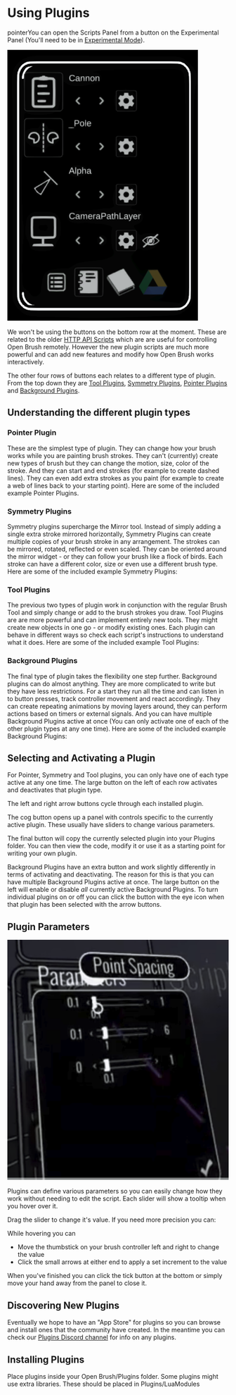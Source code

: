 # Using Plugins

pointerYou can open the Scripts Panel from a button on the Experimental Panel (You'll need to be in [Experimental Mode](../../user-guide/experimental-mode.md)).

![](<../../.gitbook/assets/image (1) (3).png>)

We won't be using the buttons on the bottom row at the moment. These are related to the older [HTTP API Scripts](../../user-guide/open-brush-api/) which are are useful for controlling Open Brush remotely. However the new plugin scripts are much more powerful and can add new features and modify how Open Brush works interactively.

The other four rows of buttons each relates to a different type of plugin. From the top down they are [Tool Plugins](using-plugins.md#tool-plugins), [Symmetry Plugins](using-plugins.md#symmetry-plugins), [Pointer Plugins](using-plugins.md#pointer-plugin) and [Background Plugins](using-plugins.md#background-plugins).&#x20;

## Understanding the different plugin types

### Pointer Plugin

These are the simplest type of plugin. They can change how your brush works while you are painting brush strokes. They can't (currently) create new types of brush but they can change the motion, size, color of the stroke. And they can start and end strokes (for example to create dashed lines). They can even add extra strokes as you paint (for example to create a web of lines back to your starting point). Here are some of the included example Pointer Plugins.

### Symmetry Plugins

Symmetry plugins supercharge the Mirror tool. Instead of simply adding a single extra stroke mirrored horizontally, Symmetry Plugins can create multiple copies of your brush stroke in any arrangement. The strokes can be mirrored, rotated, reflected or even scaled. They can be oriented around the mirror widget - or they can follow your brush like a flock of birds. Each stroke can have a different color, size or even use a different brush type. Here are some of the included example Symmetry Plugins:

### Tool Plugins

The previous two types of plugin work in conjunction with the regular Brush Tool and simply change or add to the brush strokes you draw. Tool Plugins are are more powerful and can implement entirely new tools. They might create new objects in one go - or modify existing ones. Each plugin can behave in different ways so check each script's instructions to understand what it does. Here are some of the included example Tool Plugins:

### Background Plugins

The final type of plugin takes the flexibility one step further. Background plugins can do almost anything. They are more complicated to write but they have less restrictions. For a start they run all the time and can listen in to button presses, track controller movement and react accordingly. They can create repeating animations by moving layers around, they can perform actions based on timers or external signals. And you can have multiple Background Plugins active at once (You can only activate one of each of the other plugin types at any one time). Here are some of the included example Background Plugins:

## Selecting and Activating a Plugin

For Pointer, Symmetry and Tool plugins, you can only have one of each type active at any one time. The large button on the left of each row activates and deactivates that plugin type.

The left and right arrow buttons cycle through each installed plugin.

The cog button opens up a panel with controls specific to the currently active plugin. These usually have sliders to change various parameters.

The final button will copy the currently selected plugin into your Plugins folder. You can then view the code, modify it or use it as a starting point for writing your own plugin.

Background Plugins have an extra button and work slightly differently in terms of activating and deactivating. The reason for this is that you can have multiple Background Plugins active at once. The large button on the left will enable or disable _all_ currently active Background Plugins. To turn individual plugins on or off you can click the button with the eye icon when that plugin has been selected with the arrow buttons.

## Plugin Parameters

&#x20;![](<../../.gitbook/assets/image (5).png>)

Plugins can define various parameters so you can easily change how they work without needing to edit the script. Each slider will show a tooltip when you hover over it.

Drag the slider to change it's value. If you need more precision you can:

While hovering you can&#x20;

* Move the thumbstick on your brush controller left and right to change the value
* Click the small arrows at either end to apply a set increment to the value

When you've finished you can click the tick button at the bottom or simply move your hand away from the panel to close it.

## Discovering New Plugins

Eventually we hope to have an "App Store" for plugins so you can browse and install ones that the community have created. In the meantime you can check our [Plugins Discord channel](https://discord.com/channels/783806589991780412/1054686775504797816) for info on any plugins.

## Installing Plugins

Place plugins inside your Open Brush/Plugins folder. Some plugins might use extra libraries. These should be placed in Plugins/LuaModules

